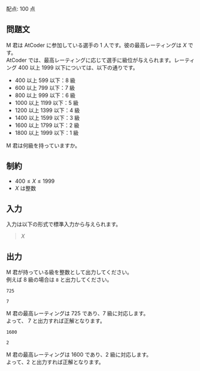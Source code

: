 配点: $100$ 点

## 問題文

M 君は AtCoder に参加している選手の $1$ 人です。彼の最高レーティングは $X$ です。<br>
AtCoder では、最高レーティングに応じて選手に級位が与えられます。レーティング $400$ 以上 $1999$ 以下については、以下の通りです。  

- $400$ 以上 $599$ 以下：$8$ 級
- $600$ 以上 $799$ 以下：$7$ 級
- $800$ 以上 $999$ 以下：$6$ 級
- $1000$ 以上 $1199$ 以下：$5$ 級
- $1200$ 以上 $1399$ 以下：$4$ 級
- $1400$ 以上 $1599$ 以下：$3$ 級
- $1600$ 以上 $1799$ 以下：$2$ 級
- $1800$ 以上 $1999$ 以下：$1$ 級

M 君は何級を持っていますか。  

## 制約

- $400 \leq X \leq 1999$
- $X$ は整数

## 入力

入力は以下の形式で標準入力から与えられます。  

> $X$

## 出力

M 君が持っている級を整数として出力してください。<br>
例えば $8$ 級の場合は `8` と出力してください。  

```input1
725
```

```output1
7
```

M 君の最高レーティングは $725$ であり、$7$ 級に対応します。<br>
よって、 $7$ と出力すれば正解となります。  

```input2
1600
```

```output2
2
```

M 君の最高レーティングは $1600$ であり、$2$ 級に対応します。<br>
よって、$2$ と出力すれば正解となります。